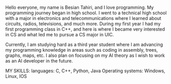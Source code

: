 Hello everyone, my name is Besian Tahiri, and I love programming. My programming journey began in high school. I went to a technical high school with a major in electronics and telecommunications where I learned about circuits, radios, televisions, and much more. During my first year I had my first programming class in C++, and here is where I became very interested in CS and what led me to pursue a CS major in UIC.

Currently, I am studying hard as a third year student where I am advancing my programming knowledge in areas such as coding in assembly, trees, graphs, maps, etc. I also plan on focusing on my AI theory as I wish to work as an AI developer in the future.

MY SKILLS:
languages: C, C++, Python, Java
Operating systems: Windows, Linux, IOS

